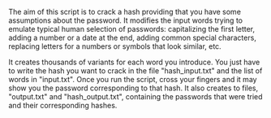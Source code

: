 The aim of this script is to crack a hash providing that you have some 
assumptions about the password. It modifies the input words trying to emulate typical human selection of passwords: capitalizing the first letter, adding a number or a date at the end, adding common special characters, replacing letters for a numbers or symbols that look similar, etc.

It creates thousands of variants for each word you introduce. You just have to write the hash you want to crack in the file "hash_input.txt" and the list of words in "input.txt". Once you run the script, cross your fingers and it may show you the password corresponding to that hash. It also creates to files, "output.txt" and "hash_output.txt", containing the passwords that were tried and their corresponding hashes.
